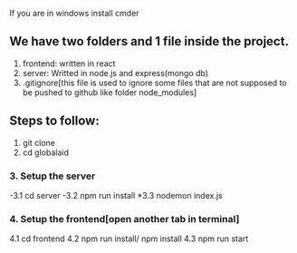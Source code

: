 If you are in windows install cmder

## We have two folders and 1 file inside the project.
1. frontend: written in react
2. server: Writted in node.js and express(mongo db)
3. .gitignore[this file is used to ignore some files that are not supposed to be pushed to github like folder node_modules]
## Steps to follow:
1. git clone 
2. cd globalaid 
### 3. Setup the server
   -3.1 cd server
   -3.2 npm run install
   *3.3 nodemon index.js
### 4. Setup the frontend[open another tab in terminal]
   4.1 cd frontend
   4.2 npm run install/ npm install
   4.3 npm run start
